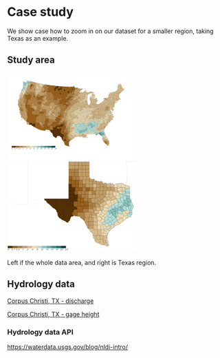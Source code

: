 # Case study

We show case how to zoom in on our dataset for a smaller region, taking Texas as an example.

## Study area

<img src="docs/imgs/studyArea.png" width="300" > <img src="docs/imgs/Texas.png" width="300">

Left if the whole data area, and right is Texas region.

## Hydrology data

[Corpus Christi, TX - discharge](https://github.com/jiang28/multimodal-geo-dataset.github.io/blob/master/nwis.waterservices.usgs.gov_Discharge.txt)

[Corpus Christi, TX - gage height](https://github.com/jiang28/multimodal-geo-dataset.github.io/blob/master/nwis.waterservices.usgs.gov_gage_height.txt)

### Hydrology data API

https://waterdata.usgs.gov/blog/nldi-intro/
